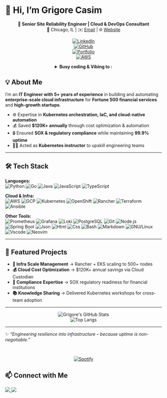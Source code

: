 # 👋 Hi, I’m Grigore Casim

<div align="center" width="50">

🚀 **Senior Site Reliability Engineer | Cloud & DevOps Consultant**  
📍 Chicago, IL | ✉️ [Email](mailto:grigorecasim@gmail.com) | 🌐 [Website](https://gricascloud.com/)  

[![LinkedIn](https://img.shields.io/badge/LinkedIn-Profile-blue?logo=linkedin)](https://www.linkedin.com/in/grigore-casim-9205631bb/)  
[![GitHub](https://img.shields.io/badge/GitHub-Profile-black?logo=github)](https://gricas.github.io/)  
[![Portfolio](https://img.shields.io/badge/Website-Portfolio-green?logo=google-chrome)](https://www.gricascloud.com/)  
[![AWS](https://img.shields.io/badge/AWS-Solutions_Architect_Associate-ff9900?logo=amazon-aws)](https://www.credly.com/badges/5f9ebbaa-fdb5-457c-8d30-590a4cb74440/public_url)

<details>
<p><strong> <summary>  Busy coding & Vibing to :   </summary> </strong></p>

[![Spotify](https://novatorem-grigore-casims-projects.vercel.app/api/spotify?background_color=0d1117&border_color=ffffff)](https://open.spotify.com/user/z88iz9gloxj4h59id2oxxt8uz) <be>

</details>
</div>

## 💡 About Me

I’m an **IT Engineer with 5+ years of experience** in building and automating **enterprise-scale cloud infrastructure** for **Fortune 500 financial services** and **high-growth startups**.  

- ⚙️ Expertise in **Kubernetes orchestration, IaC, and cloud-native automation**  
- 💰 Saved **$120K+ annually** through cost optimization & automation  
- 🔒 Ensured **SOX & regulatory compliance** while maintaining **99.9% uptime**  
- 🧑‍🏫 Acted as **Kubernetes instructor** to upskill engineering teams  

---

## 🛠️ Tech Stack

**Languages:**  
![Python](https://img.shields.io/badge/Python-3776AB?logo=python&logoColor=white)
![Go](https://img.shields.io/badge/Go-00ADD8?logo=go&logoColor=white)
![Java](https://img.shields.io/badge/Java-007396?logo=java&logoColor=white)
![JavaScript](https://img.shields.io/badge/JavaScript-F7DF1E?logo=javascript&logoColor=black)
![TypeScript](https://img.shields.io/badge/TypeScript-3178C6?logo=typescript&logoColor=white)

**Cloud & Infra:**  
![AWS](https://img.shields.io/badge/AWS-FF9900?logo=amazon-aws&logoColor=white)
![GCP](https://img.shields.io/badge/GCP-4285F4?logo=google-cloud&logoColor=white)
![Kubernetes](https://img.shields.io/badge/Kubernetes-326ce5?logo=kubernetes&logoColor=white)
![OpenShift](https://img.shields.io/badge/OpenShift-EE0000?logo=redhatopenshift&logoColor=white)
![Rancher](https://img.shields.io/badge/Rancher-0075A8?logo=rancher&logoColor=white)
![Terraform](https://img.shields.io/badge/Terraform-7B42BC?logo=terraform&logoColor=white)
![Ansible](https://img.shields.io/badge/Ansible-EE0000?logo=ansible&logoColor=white)

**Other Tools:**  
![Prometheus](https://img.shields.io/badge/Prometheus-E6522C?logo=prometheus&logoColor=white)
![Grafana](https://img.shields.io/badge/Grafana-F46800?logo=grafana&logoColor=white)
![Loki](https://img.shields.io/badge/Loki-00B0D8?logo=grafana&logoColor=white)
![PostgreSQL](https://img.shields.io/badge/Postgres-336791?logo=postgresql&logoColor=white)
![Git](https://img.shields.io/badge/GIT-E44C30?style=flat&logo=git&logoColor=white)
![Node.js](https://img.shields.io/badge/Node.js-339933?logo=node.js&logoColor=white)
![Spring Boot](https://img.shields.io/badge/Spring_Boot-6DB33F?logo=spring&logoColor=white)
![Json](https://img.shields.io/badge/json-5E5C5C?style=flat&logo=json&logoColor=white)
![Html](https://img.shields.io/badge/HTML5-E34F26?style=flat&logo=html5&logoColor=white)
![Css](https://img.shields.io/badge/CSS3-1572B6?style=flat&logo=css3&logoColor=white)
![Bash](https://img.shields.io/badge/GNU%20Bash-4EAA25?style=flat&logo=GNU%20Bash&logoColor=white)
![Markdown](https://img.shields.io/badge/Markdown-000000?style=flat&logo=markdown&logoColor=white)
![GNU/Linux](https://img.shields.io/badge/Linux-FCC624?style=flat&logo=linux&logoColor=black)
![Vscode](https://img.shields.io/badge/Visual_Studio_Code-0078D4?style=flat&logo=visual%20studio%20code&logoCol)
![Neovim](https://img.shields.io/badge/NeoVim-%2357A143.svg?&style=flat&logo=neovim&logoColor=white)

---

## 🌟 Featured Projects

- **🚀 Infra Scale Management** → Rancher + EKS scaling to 500+ nodes  
- **💰 Cloud Cost Optimization** → $120K+ annual savings via Cloud Custodian  
- **🔐 Compliance Expertise** → SOX regulatory readiness for financial institutions  
- **📚 Knowledge Sharing** → Delivered Kubernetes workshops for cross-team adoption  

---

<div align="center" >

![Grigore's GitHub Stats](https://github-readme-stats-git-master-grigore-casims-projects.vercel.app/api?username=gricas&show_icons=true&theme=tokyonight)  
![Top Langs](https://github-readme-stats-git-master-grigore-casims-projects.vercel.app/api/top-langs/?username=gricas&layout=compact&theme=tokyonight)  

</div>

---

✨ _“Engineering resilience into infrastructure – because uptime is non-negotiable.”_  

&nbsp;<div align="center">
  [![Spotify](https://novatorem-grigore-casims-projects.vercel.app/api/spotify?background_color=0d1117&border_color=ffffff)](https://open.spotify.com/user/z88iz9gloxj4h59id2oxxt8uz)
</div>


## 📫 Connect with Me
<a href="https://www.linkedin.com/">
  <img src="https://img.shields.io/badge/LinkedIn-blue?logo=linkedin&logoColor=white" />
</a>
<a href="mailto:grigorecasim@gmail.com">
  <img src="https://img.shields.io/badge/Email-D14836?logo=gmail&logoColor=white" />
</a>